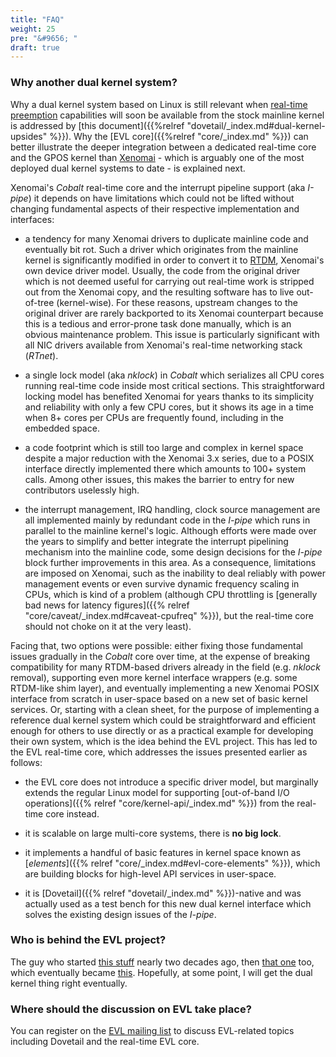 ```yaml
---
title: "FAQ"
weight: 25
pre: "&#9656; "
draft: true
---
```


### Why another dual kernel system?

Why a dual kernel system based on Linux is still relevant when
[real-time
preemption](https://wiki.linuxfoundation.org/realtime/rtl/blog)
capabilities will soon be available from the stock mainline kernel is
addressed by [this document]({{%relref
"dovetail/_index.md#dual-kernel-upsides" %}}). Why the [EVL
core]({{%relref "core/_index.md" %}}) can better illustrate the deeper
integration between a dedicated real-time core and the GPOS kernel
than [Xenomai](https://xenomai.org/) - which is arguably one of the
most deployed dual kernel systems to date - is explained next.

Xenomai's _Cobalt_ real-time core and the interrupt pipeline support
(aka _I-pipe_) it depends on have limitations which could not be
lifted without changing fundamental aspects of their respective
implementation and interfaces:

- a tendency for many Xenomai drivers to duplicate mainline code and
  eventually bit rot. Such a driver which originates from the mainline
  kernel is significantly modified in order to convert it to
  [RTDM](https://xenomai.org/documentation/xenomai-3/html/xeno3prm/group__rtdm.html),
  Xenomai's own device driver model. Usually, the code from the
  original driver which is not deemed useful for carrying out
  real-time work is stripped out from the Xenomai copy, and the
  resulting software has to live out-of-tree (kernel-wise). For these
  reasons, upstream changes to the original driver are rarely
  backported to its Xenomai counterpart because this is a tedious and
  error-prone task done manually, which is an obvious maintenance
  problem. This issue is particularly significant with all NIC drivers
  available from Xenomai's real-time networking stack (_RTnet_).

- a single lock model (aka _nklock_) in _Cobalt_ which serializes all
  CPU cores running real-time code inside most critical sections. This
  straightforward locking model has benefited Xenomai for years thanks
  to its simplicity and reliability with only a few CPU cores, but it
  shows its age in a time when 8+ cores per CPUs are frequently found,
  including in the embedded space.

- a code footprint which is still too large and complex in kernel
  space despite a major reduction with the Xenomai 3.x series, due to
  a POSIX interface directly implemented there which amounts to 100+
  system calls. Among other issues, this makes the barrier to entry
  for new contributors uselessly high.

- the interrupt management, IRQ handling, clock source management are
  all implemented mainly by redundant code in the _I-pipe_ which runs
  in parallel to the mainline kernel's logic. Although efforts were
  made over the years to simplify and better integrate the interrupt
  pipelining mechanism into the mainline code, some design decisions
  for the _I-pipe_ block further improvements in this area. As a
  consequence, limitations are imposed on Xenomai, such as the
  inability to deal reliably with power management events or even
  survive dynamic frequency scaling in CPUs, which is kind of a
  problem (although CPU throttling is [generally bad news for latency
  figures]({{% relref "core/caveat/_index.md#caveat-cpufreq" %}}), but
  the real-time core should not choke on it at the very least).

Facing that, two options were possible: either fixing those
fundamental issues gradually in the _Cobalt_ core over time, at the
expense of breaking compatibility for many RTDM-based drivers already
in the field (e.g. _nklock_ removal), supporting even more kernel
interface wrappers (e.g. some RTDM-like shim layer), and eventually
implementing a new Xenomai POSIX interface from scratch in user-space
based on a new set of basic kernel services. Or, starting with a clean
sheet, for the purpose of implementing a reference dual kernel system
which could be straightforward and efficient enough for others to use
directly or as a practical example for developing their own system,
which is the idea behind the EVL project. This has led to the EVL
real-time core, which addresses the issues presented earlier as
follows:

- the EVL core does not introduce a specific driver model, but
  marginally extends the regular Linux model for supporting
  [out-of-band I/O operations]({{% relref "core/kernel-api/_index.md"
  %}}) from the real-time core instead.

- it is scalable on large multi-core systems, there is **no big
  lock**.

- it implements a handful of basic features in kernel space known as
  [_elements_]({{% relref "core/_index.md#evl-core-elements" %}}),
  which are building blocks for high-level API services in user-space.

- it is [Dovetail]({{% relref "dovetail/_index.md" %}})-native and was
  actually used as a test bench for this new dual kernel interface
  which solves the existing design issues of the _I-pipe_.

### Who is behind the EVL project?

The guy who started [this stuff](https://xenomai.org) nearly two
decades ago, then [that one](https://lwn.net/Articles/1743/) too,
which eventually became
[this](https://lwn.net/Articles/140374/). Hopefully, at some point, I
will get the dual kernel thing right eventually.

### Where should the discussion on EVL take place?

You can register on the [EVL mailing
list](https://evlproject.org/mailman/listinfo/evl/) to discuss
EVL-related topics including Dovetail and the real-time EVL core.
